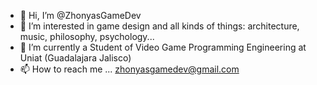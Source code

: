 - 👋 Hi, I’m @ZhonyasGameDev
- 👀 I’m interested in game design and all kinds of things: architecture, music, philosophy, psychology...
- 🌱 I’m currently a Student of Video Game Programming Engineering at Uniat (Guadalajara Jalisco)
- 📫 How to reach me ... zhonyasgamedev@gmail.com

<!---
ZhonyasGameDev/ZhonyasGameDev is a ✨ special ✨ repository because its `README.md` (this file) appears on your GitHub profile.
You can click the Preview link to take a look at your changes.
--->
